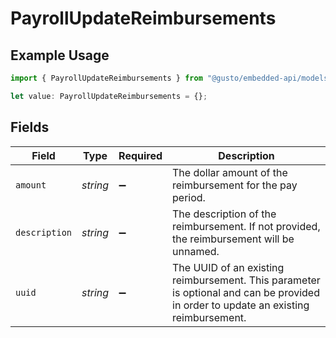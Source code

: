 # PayrollUpdateReimbursements

## Example Usage

```typescript
import { PayrollUpdateReimbursements } from "@gusto/embedded-api/models/components/payrollupdate.js";

let value: PayrollUpdateReimbursements = {};
```

## Fields

| Field                                                                                                                               | Type                                                                                                                                | Required                                                                                                                            | Description                                                                                                                         |
| ----------------------------------------------------------------------------------------------------------------------------------- | ----------------------------------------------------------------------------------------------------------------------------------- | ----------------------------------------------------------------------------------------------------------------------------------- | ----------------------------------------------------------------------------------------------------------------------------------- |
| `amount`                                                                                                                            | *string*                                                                                                                            | :heavy_minus_sign:                                                                                                                  | The dollar amount of the reimbursement for the pay period.                                                                          |
| `description`                                                                                                                       | *string*                                                                                                                            | :heavy_minus_sign:                                                                                                                  | The description of the reimbursement. If not provided, the reimbursement will be unnamed.                                           |
| `uuid`                                                                                                                              | *string*                                                                                                                            | :heavy_minus_sign:                                                                                                                  | The UUID of an existing reimbursement. This parameter is optional and can be provided in order to update an existing reimbursement. |